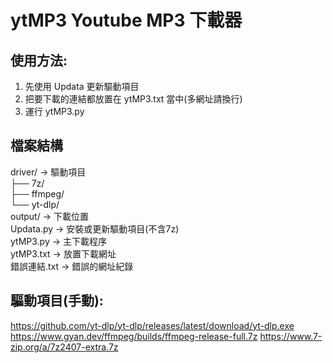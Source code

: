 # ytMP3 Youtube MP3 下載器

## 使用方法:
1. 先使用 Updata 更新驅動項目
2. 把要下載的連結都放置在 ytMP3.txt 當中(多網址請換行)
3. 運行 ytMP3.py


## 檔案結構
driver/ → 驅動項目  
├── 7z/  
├── ffmpeg/  
└── yt-dlp/  
output/ → 下載位置  
Updata.py → 安裝或更新驅動項目(不含7z)  
ytMP3.py → 主下載程序  
ytMP3.txt → 放置下載網址  
錯誤連結.txt → 錯誤的網址紀錄  

## 驅動項目(手動):
https://github.com/yt-dlp/yt-dlp/releases/latest/download/yt-dlp.exe
https://www.gyan.dev/ffmpeg/builds/ffmpeg-release-full.7z
https://www.7-zip.org/a/7z2407-extra.7z
